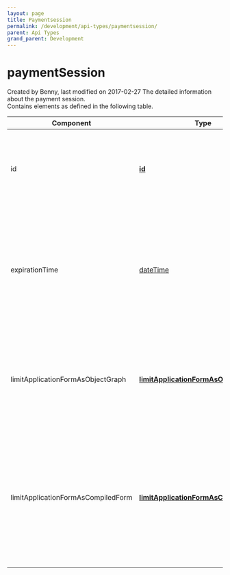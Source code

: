 ```yaml
---
layout: page
title: Paymentsession
permalink: /development/api-types/paymentsession/
parent: Api Types
grand_parent: Development
---
```




# paymentSession 
Created by Benny, last modified on 2017-02-27
The detailed information about the payment session.  
Contains elements as defined in the following table.

| Component                          | Type                                                                         | Occurs | Nillable? | Description                                                                                                                                                                                 |
|------------------------------------|------------------------------------------------------------------------------|--------|-----------|---------------------------------------------------------------------------------------------------------------------------------------------------------------------------------------------|
| id                                 | **[id](simple-types...)**                                                    | 1..1   | No        | The identity of the payment session. If one was specified by the representative, it will be used, otherwise it will be generated.                                                           |
| expirationTime                     | [dateTime](http://www.w3schools.com/schema/schema_dtypes_date.asp)           | 1..1   | No        | When the payment session expires. Sessions will be automatically pruned after the expiration time, and if the payment is still valid, a new session must be created.                        |
| limitApplicationFormAsObjectGraph  | **[limitApplicationFormAsObjectGraph](limitapplicationformasobjectgraph)**   | 1..1   | No        | The limit application form as a graph of object. This is for use by representatives that want to generate the form themselves.                                                              |
| limitApplicationFormAsCompiledForm | **[limitApplicationFormAsCompiledForm](limitapplicationformascompiledform)** | 1..1   | No        | The limit application form as compiled HTML. This is for use by representatives that want to use the form created by Resurs Bank. Note: if no form action was supplied, this will be empty. |

